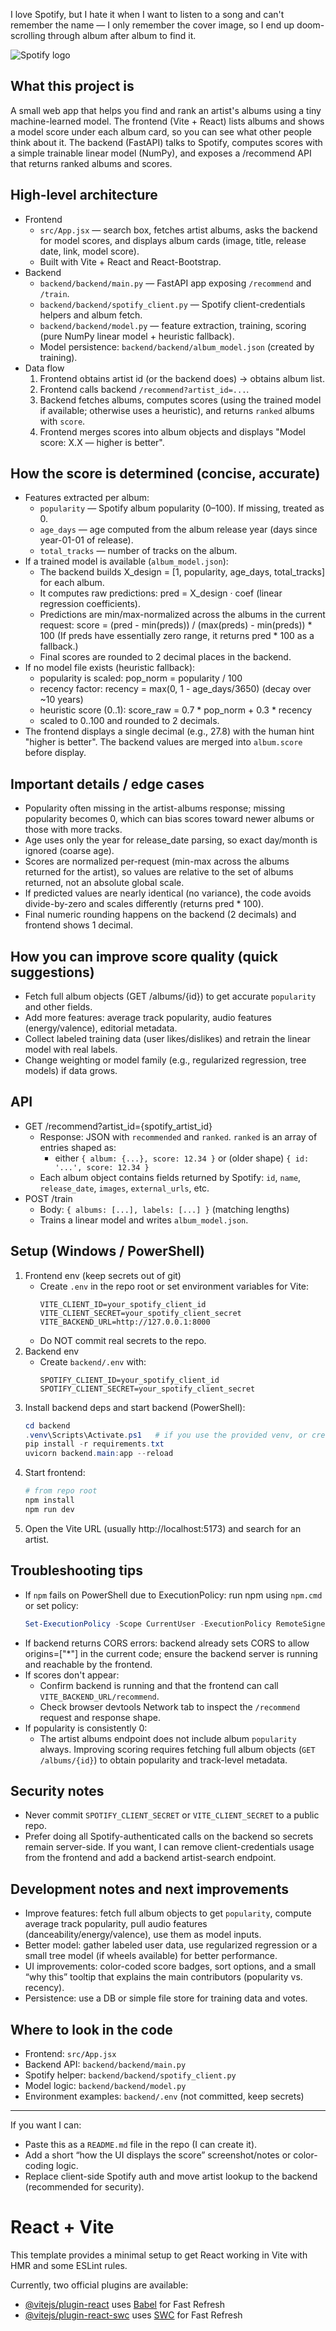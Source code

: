I love Spotify, but I hate it when I want to listen to a song and can't remember the name — I only remember the cover image, so I end up doom-scrolling through album after album to find it.

![Spotify logo](https://upload.wikimedia.org/wikipedia/commons/1/19/Spotify_logo_with_text.svg)

## What this project is
A small web app that helps you find and rank an artist's albums using a tiny machine-learned model. The frontend (Vite + React) lists albums and shows a model score under each album card, so you can see what other people think about it. The backend (FastAPI) talks to Spotify, computes scores with a simple trainable linear model (NumPy), and exposes a /recommend API that returns ranked albums and scores.

## High-level architecture
- Frontend
  - `src/App.jsx` — search box, fetches artist albums, asks the backend for model scores, and displays album cards (image, title, release date, link, model score).
  - Built with Vite + React and React-Bootstrap.
- Backend
  - `backend/backend/main.py` — FastAPI app exposing `/recommend` and `/train`.
  - `backend/backend/spotify_client.py` — Spotify client-credentials helpers and album fetch.
  - `backend/backend/model.py` — feature extraction, training, scoring (pure NumPy linear model + heuristic fallback).
  - Model persistence: `backend/backend/album_model.json` (created by training).
- Data flow
  1. Frontend obtains artist id (or the backend does) → obtains album list.
  2. Frontend calls backend `/recommend?artist_id=...`.
  3. Backend fetches albums, computes scores (using the trained model if available; otherwise uses a heuristic), and returns `ranked` albums with `score`.
  4. Frontend merges scores into album objects and displays "Model score: X.X — higher is better".

## How the score is determined (concise, accurate)
- Features extracted per album:
  - `popularity` — Spotify album popularity (0–100). If missing, treated as 0.
  - `age_days` — age computed from the album release year (days since year-01-01 of release).
  - `total_tracks` — number of tracks on the album.
- If a trained model is available (`album_model.json`):
  - The backend builds X_design = [1, popularity, age_days, total_tracks] for each album.
  - It computes raw predictions: pred = X_design · coef (linear regression coefficients).
  - Predictions are min/max-normalized across the albums in the current request:
    score = (pred - min(preds)) / (max(preds) - min(preds)) * 100
    (If preds have essentially zero range, it returns pred * 100 as a fallback.)
  - Final scores are rounded to 2 decimal places in the backend.
- If no model file exists (heuristic fallback):
  - popularity is scaled: pop_norm = popularity / 100
  - recency factor: recency = max(0, 1 - age_days/3650)  (decay over ~10 years)
  - heuristic score (0..1): score_raw = 0.7 * pop_norm + 0.3 * recency
  - scaled to 0..100 and rounded to 2 decimals.
- The frontend displays a single decimal (e.g., 27.8) with the human hint "higher is better". The backend values are merged into `album.score` before display.

## Important details / edge cases
- Popularity often missing in the artist-albums response; missing popularity becomes 0, which can bias scores toward newer albums or those with more tracks.
- Age uses only the year for release_date parsing, so exact day/month is ignored (coarse age).
- Scores are normalized per-request (min-max across the albums returned for the artist), so values are relative to the set of albums returned, not an absolute global scale.
- If predicted values are nearly identical (no variance), the code avoids divide-by-zero and scales differently (returns pred * 100).
- Final numeric rounding happens on the backend (2 decimals) and frontend shows 1 decimal.

## How you can improve score quality (quick suggestions)
- Fetch full album objects (GET /albums/{id}) to get accurate `popularity` and other fields.
- Add more features: average track popularity, audio features (energy/valence), editorial metadata.
- Collect labeled training data (user likes/dislikes) and retrain the linear model with real labels.
- Change weighting or model family (e.g., regularized regression, tree models) if data grows.

## API
- GET /recommend?artist_id={spotify_artist_id}
  - Response: JSON with `recommended` and `ranked`. `ranked` is an array of entries shaped as:
    - either `{ album: {...}, score: 12.34 }` or (older shape) `{ id: '...', score: 12.34 }`
  - Each album object contains fields returned by Spotify: `id`, `name`, `release_date`, `images`, `external_urls`, etc.
- POST /train
  - Body: `{ albums: [...], labels: [...] }` (matching lengths)
  - Trains a linear model and writes `album_model.json`.

## Setup (Windows / PowerShell)
1. Frontend env (keep secrets out of git)
   - Create `.env` in the repo root or set environment variables for Vite:
     ```
     VITE_CLIENT_ID=your_spotify_client_id
     VITE_CLIENT_SECRET=your_spotify_client_secret
     VITE_BACKEND_URL=http://127.0.0.1:8000
     ```
   - Do NOT commit real secrets to the repo.
2. Backend env
   - Create `backend/.env` with:
     ```
     SPOTIFY_CLIENT_ID=your_spotify_client_id
     SPOTIFY_CLIENT_SECRET=your_spotify_client_secret
     ```
3. Install backend deps and start backend (PowerShell):
   ```powershell
   cd backend
   .venv\Scripts\Activate.ps1   # if you use the provided venv, or create one
   pip install -r requirements.txt
   uvicorn backend.main:app --reload
   ```
4. Start frontend:
   ```powershell
   # from repo root
   npm install
   npm run dev
   ```
5. Open the Vite URL (usually http://localhost:5173) and search for an artist.

## Troubleshooting tips
- If `npm` fails on PowerShell due to ExecutionPolicy: run npm using `npm.cmd` or set policy:
  ```powershell
  Set-ExecutionPolicy -Scope CurrentUser -ExecutionPolicy RemoteSigned
  ```
- If backend returns CORS errors: backend already sets CORS to allow origins=["*"] in the current code; ensure the backend server is running and reachable by the frontend.
- If scores don't appear:
  - Confirm backend is running and that the frontend can call `VITE_BACKEND_URL/recommend`.
  - Check browser devtools Network tab to inspect the `/recommend` request and response shape.
- If popularity is consistently 0:
  - The artist albums endpoint does not include album `popularity` always. Improving scoring requires fetching full album objects (`GET /albums/{id}`) to obtain popularity and track-level metadata.

## Security notes
- Never commit `SPOTIFY_CLIENT_SECRET` or `VITE_CLIENT_SECRET` to a public repo.
- Prefer doing all Spotify-authenticated calls on the backend so secrets remain server-side. If you want, I can remove client-credentials usage from the frontend and add a backend artist-search endpoint.

## Development notes and next improvements
- Improve features: fetch full album objects to get `popularity`, compute average track popularity, pull audio features (danceability/energy/valence), use them as model inputs.
- Better model: gather labeled user data, use regularized regression or a small tree model (if wheels available) for better performance.
- UI improvements: color-coded score badges, sort options, and a small “why this” tooltip that explains the main contributors (popularity vs. recency).
- Persistence: use a DB or simple file store for training data and votes.

## Where to look in the code
- Frontend: `src/App.jsx`
- Backend API: `backend/backend/main.py`
- Spotify helper: `backend/backend/spotify_client.py`
- Model logic: `backend/backend/model.py`
- Environment examples: `backend/.env` (not committed, keep secrets)

---

If you want I can:
- Paste this as a `README.md` file in the repo (I can create it).
- Add a short “how the UI displays the score” screenshot/notes or color-coding logic.
- Replace client-side Spotify auth and move artist lookup to the backend (recommended for security).
# React + Vite

This template provides a minimal setup to get React working in Vite with HMR and some ESLint rules.

Currently, two official plugins are available:

- [@vitejs/plugin-react](https://github.com/vitejs/vite-plugin-react/blob/main/packages/plugin-react/README.md) uses [Babel](https://babeljs.io/) for Fast Refresh
- [@vitejs/plugin-react-swc](https://github.com/vitejs/vite-plugin-react-swc) uses [SWC](https://swc.rs/) for Fast Refresh

